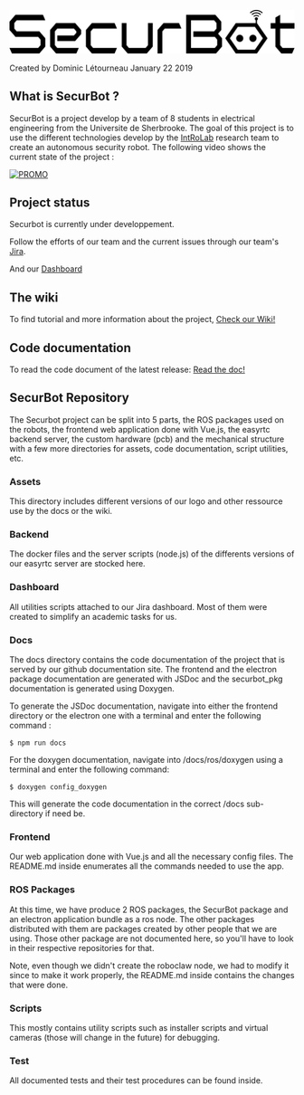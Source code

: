 ![Securbot](assets/securbot_logo_text.svg)

Created by Dominic Létourneau
January 22 2019

## What is SecurBot ?
SecurBot is a project develop by a team of 8 students in electrical engineering from the Universite de Sherbrooke. The goal of this project is to use the different technologies develop by the [IntRoLab](https://introlab.3it.usherbrooke.ca/mediawiki-introlab/index.php/Main_Page) research team to create an autonomous security robot. The following video shows the current state of the project :

[![PROMO](https://img.youtube.com/vi/https://youtu.be/6ueq7txrOng/0.jpg)](https://www.youtube.com/watch?v=https://youtu.be/6ueq7txrOng)

## Project status

Securbot is currently under developpement.

Follow the efforts of our team and the current issues through our team's [Jira](https://securbot.gel.usherbrooke.ca/jira/projects/SEC/issues/).

And our [Dashboard](https://securbot.gel.usherbrooke.ca/dashboard/dashboard.pdf)

## The wiki
To find tutorial and more information about the project, [Check our Wiki!](https://github.com/introlab/securbot/wiki)

## Code documentation
To read the code document of the latest release: [Read the doc!](https://introlab.github.io/securbot/)

## SecurBot Repository

The Securbot project can be split into 5 parts, the ROS packages used on the robots, the frontend web application done with Vue.js, the easyrtc backend server, the custom hardware (pcb) and the mechanical structure with a few more directories for assets, code documentation, script utilities, etc.

### Assets
This directory includes different versions of our logo and other ressource use by the docs or the wiki.

### Backend
The docker files and the server scripts (node.js) of the differents versions of our easyrtc server are stocked here.

### Dashboard
All utilities scripts attached to our Jira dashboard. Most of them were created to simplify an academic tasks for us.

### Docs
The docs directory contains the code documentation of the project that is served by our github documentation site. The frontend and the electron package documentation are generated with JSDoc and the securbot_pkg documentation is generated using Doxygen.

To generate the JSDoc documentation, navigate into either the frontend directory or the electron one with a terminal and enter the following command :
```
$ npm run docs
```

For the doxygen documentation, navigate into /docs/ros/doxygen using a terminal and enter the following command:
```
$ doxygen config_doxygen
```

This will generate the code documentation in the correct /docs sub-directory if need be.

### Frontend
Our web application done with Vue.js and all the necessary config files. The README.md inside enumerates all the commands needed to use the app.

### ROS Packages

At this time, we have produce 2 ROS packages, the SecurBot package and an electron application bundle as a ros node. The other packages distributed with them are packages created by other people that we are using. Those other package are not documented here, so you'll have to look in their respective repositories for that.

Note, even though we didn't create the roboclaw node, we had to modify it since to make it work properly, the README.md inside contains the changes that were done.

### Scripts
This mostly contains utility scripts such as installer scripts and virtual cameras (those will change in the future) for debugging.

### Test
All documented tests and their test procedures can be found inside.


